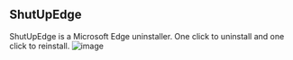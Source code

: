## ShutUpEdge
ShutUpEdge is a Microsoft Edge uninstaller. One click to uninstall and one click to reinstall.
![image](https://user-images.githubusercontent.com/85688939/158030786-a9db91cf-5983-4ad9-9929-45407f4eacfc.png)
